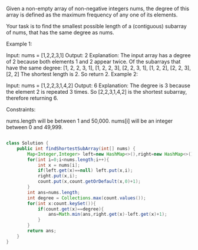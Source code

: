 Given a non-empty array of non-negative integers nums, the degree of this array is defined as the maximum frequency of any one of its elements.

Your task is to find the smallest possible length of a (contiguous) subarray of nums, that has the same degree as nums.

 

Example 1:

Input: nums = [1,2,2,3,1]
Output: 2
Explanation: 
The input array has a degree of 2 because both elements 1 and 2 appear twice.
Of the subarrays that have the same degree:
[1, 2, 2, 3, 1], [1, 2, 2, 3], [2, 2, 3, 1], [1, 2, 2], [2, 2, 3], [2, 2]
The shortest length is 2. So return 2.
Example 2:

Input: nums = [1,2,2,3,1,4,2]
Output: 6
Explanation: 
The degree is 3 because the element 2 is repeated 3 times.
So [2,2,3,1,4,2] is the shortest subarray, therefore returning 6.
 

Constraints:

nums.length will be between 1 and 50,000.
nums[i] will be an integer between 0 and 49,999.

```java

class Solution {
    public int findShortestSubArray(int[] nums) {
        Map<Integer,Integer> left=new HashMap<>(),right=new HashMap<>(),count=new HashMap<>();
        for(int i=0;i<nums.length;i++){
            int x = nums[i];
            if(left.get(x)==null) left.put(x,i);
            right.put(x,i);
            count.put(x,count.getOrDefault(x,0)+1);
        }
        int ans=nums.length;
        int degree = Collections.max(count.values());
        for(int x:count.keySet()){
            if(count.get(x)==degree){
                ans=Math.min(ans,right.get(x)-left.get(x)+1);
            }
        }
        return ans;
    }
}
```
